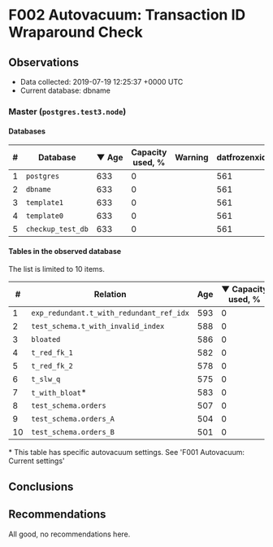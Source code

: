 # F002 Autovacuum: Transaction ID Wraparound Check #

## Observations ##
- Data collected: 2019-07-19 12:25:37 +0000 UTC
- Current database: dbname




### Master (`postgres.test3.node`) ###


#### Databases ####


| \# | Database | &#9660;&nbsp;Age | Capacity used, % | Warning | datfrozenxid |
|--|--------|-----|------------------|---------|--------------|
| 1 |`postgres`|633 |0 |  |561 |
| 2 |`dbname`|633 |0 |  |561 |
| 3 |`template1`|633 |0 |  |561 |
| 4 |`template0`|633 |0 |  |561 |
| 5 |`checkup_test_db`|633 |0 |  |561 |


#### Tables in the observed database ####
The list is limited to 10 items.

| \# | Relation | Age | &#9660;&nbsp;Capacity used, % | Warning |rel_relfrozenxid | toast_relfrozenxid |
|---|-------|-----|------------------|---------|-----------------|--------------------|
| 1 |`exp_redundant.t_with_redundant_ref_idx` |593 |0 |  |601 |0 |
| 2 |`test_schema.t_with_invalid_index` |588 |0 |  |606 |0 |
| 3 |`bloated` |586 |0 |  |608 |0 |
| 4 |`t_red_fk_1` |582 |0 |  |612 |0 |
| 5 |`t_red_fk_2` |578 |0 |  |616 |0 |
| 6 |`t_slw_q` |575 |0 |  |619 |0 |
| 7 |`t_with_bloat`\* |583 |0 |  |611 |0 |
| 8 |`test_schema.orders` |507 |0 |  |687 |0 |
| 9 |`test_schema.orders_A` |504 |0 |  |690 |0 |
| 10 |`test_schema.orders_B` |501 |0 |  |693 |0 |


\* This table has specific autovacuum settings. See 'F001 Autovacuum: Current settings'


## Conclusions ##
 


## Recommendations ##
  All good, no recommendations here.
 

